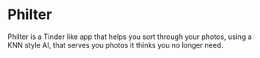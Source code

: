 # Philter
Philter is a Tinder like app that helps you sort through your photos, using a KNN style AI, that serves you photos it thinks you no longer need.
